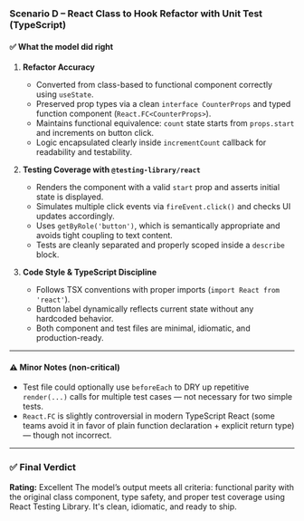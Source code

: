 ### Scenario D – React Class to Hook Refactor with Unit Test (TypeScript)

#### ✅ What the model did right

1. **Refactor Accuracy**
   - Converted from class-based to functional component correctly using `useState`.
   - Preserved prop types via a clean `interface CounterProps` and typed function component (`React.FC<CounterProps>`).
   - Maintains functional equivalence: `count` state starts from `props.start` and increments on button click.
   - Logic encapsulated clearly inside `incrementCount` callback for readability and testability.

2. **Testing Coverage with `@testing-library/react`**
   - Renders the component with a valid `start` prop and asserts initial state is displayed.
   - Simulates multiple click events via `fireEvent.click()` and checks UI updates accordingly.
   - Uses `getByRole('button')`, which is semantically appropriate and avoids tight coupling to text content.
   - Tests are cleanly separated and properly scoped inside a `describe` block.

3. **Code Style & TypeScript Discipline**
   - Follows TSX conventions with proper imports (`import React from 'react'`).
   - Button label dynamically reflects current state without any hardcoded behavior.
   - Both component and test files are minimal, idiomatic, and production-ready.

---

#### ⚠️ Minor Notes (non-critical)

- Test file could optionally use `beforeEach` to DRY up repetitive `render(...)` calls for multiple test cases — not necessary for two simple tests.
- `React.FC` is slightly controversial in modern TypeScript React (some teams avoid it in favor of plain function declaration + explicit return type) — though not incorrect.

---

### ✅ Final Verdict

**Rating:** Excellent
The model’s output meets all criteria: functional parity with the original class component, type safety, and proper test coverage using React Testing Library.
It's clean, idiomatic, and ready to ship.

